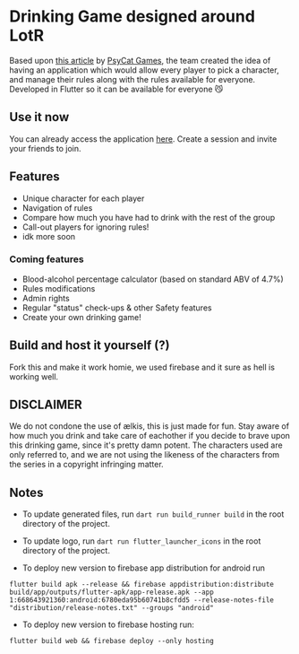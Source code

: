 # Drinking Game designed around LotR

Based upon [this article](https://psycatgames.com/magazine/party-games/the-lord-of-the-rings/) by [PsyCat Games](https://psycatgames.com/), the team created the idea of having an application which would allow every player to pick a character, and manage their rules along with the rules available for everyone. Developed in Flutter so it can be available for everyone 😼

## Use it now

You can already access the application [here](https://lotr-drinking-game.web.app/). Create a session and invite your friends to join.

## Features

*   Unique character for each player
*   Navigation of rules
*   Compare how much you have had to drink with the rest of the group
*   Call-out players for ignoring rules!
*   idk more soon

### Coming features

*   Blood-alcohol percentage calculator (based on standard ABV of 4.7%)
*   Rules modifications
*   Admin rights
*   Regular "status" check-ups & other Safety features
*   Create your own drinking game!

## Build and host it yourself (?)

Fork this and make it work homie, we used firebase and it sure as hell is working well.

## DISCLAIMER

We do not condone the use of ælkis, this is just made for fun. Stay aware of how much you drink and take care of eachother if you decide to brave upon this drinking game, since it's pretty damn potent. The characters used are only referred to, and we are not using the likeness of the characters from the series in a copyright infringing matter.

## Notes

*   To update generated files, run `dart run build_runner build` in the root directory of the project.

*   To update logo, run `dart run flutter_launcher_icons` in the root directory of the project.

*   To deploy new version to firebase app distribution for android run

  ```flutter build apk --release && firebase appdistribution:distribute build/app/outputs/flutter-apk/app-release.apk --app 1:668643921360:android:6780eda95b60741b8cfdd5 --release-notes-file "distribution/release-notes.txt" --groups "android"```

*   To deploy new version to firebase hosting run:

  ```flutter build web && firebase deploy --only hosting```
